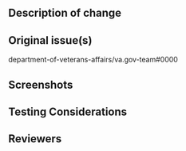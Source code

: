 ## Description of change
<!-- Please include a description of the change and context. What would a code reviewer, or a future dev, 
need to know about this PR in order to understand why this PR was created? This could include dependencies 
introduced, changes in behavior, pointers to more detailed documentation. The description should be more 
than a link to an issue.  -->

## Original issue(s)
department-of-veterans-affairs/va.gov-team#0000

## Screenshots
<!-- Please add screenshots as needed. Before/after if changes are to be compared by reviewers. -->

## Testing Considerations
<!-- Please describe testing done to verify the changes. What testing remains? Note edge cases, or special
situations that could not be tested during development. -->

## Reviewers
<!-- Please list ONLY specific folks who you think should be notified of this PR.
DF:
@jmarchi
@keli13
@kxiao133

Ad Hoc:
@lexicalninja (Patrick S)
@kreek (Alastair - for API awareness)
@jperk51 (Jayson - for API awareness)
@jjulian (Jonathan - for high-level concerns)
@narin(Narin Ratana - for more awarness on FE)
@patrickvinograd(Patrick V - for more awarness on FE)
@Teesh(Teesh - for more awarness on FE)
-->
